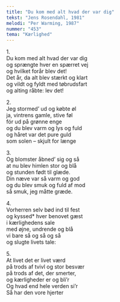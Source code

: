 ```yaml
---
title: "Du kom med alt hvad der var dig"
tekst: "Jens Rosendahl, 1981"
melodi: "Per Warming, 1987"
nummer: "453"
tema: "Kærlighed"
---
```

1\.\
Du kom med alt hvad der var dig<br>
og sprængte hver en spærret vej<br>
og hvilket forår blev det!<br>
Det år, da alt blev stærkt og klart<br>
og vildt og fyldt med tøbrudsfart<br>
og alting råbte: lev det!<br>

2\.\
Jeg stormed’ ud og købte øl<br>
ja, vintrens gamle, stive føl<br>
fór ud på grønne enge<br>
og du blev varm og lys og fuld<br>
og håret var det pure guld<br>
som solen – skjult for længe<br>

3\.\
Og blomster åbned’ sig og så<br>
at nu blev himlen stor og blå<br>
og stunden født til glæde.<br>
Din næve var så varm og god<br>
og du blev smuk og fuld af mod<br>
så smuk, jeg måtte græde.<br>

4\.\
Vorherren selv bød ind til fest<br>
og kyssed* hver benovet gæst<br>
i kærlighedens sale<br>
med øjne, undrende og blå<br>
vi bare så og så og så<br>
og slugte livets tale:<br>

5\.\
At livet det er livet værd<br>
på trods af tvivl og stor besvær<br>
på trods af det, der smerter,<br>
og kærligheder er og bli’r<br>
Og hvad end hele verden si’r<br>
Så har den vore hjerter<br>
